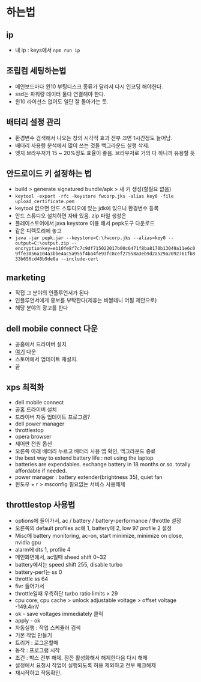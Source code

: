 # 하는법

## ip

- 내 ip : keys에서 `npm run ip`

## 조립컴 세팅하는법

- 메인보드마다 윈10 부팅디스크 종류가 달라서 다시 인코딩 해야한다.
- ssd는 파워랑 데이터 둘다 연결해야 한다.
- 윈10 라이선스 없어도 일단 잘 돌아가는 듯.

## 배터리 설정 관리

- 환경변수 검색해서 나오는 창의 시각적 효과 전부 끄면 1시간정도 늘어남.
- 배터리 사용량 분석에서 많이 쓰는 것들 백그라운드 실행 삭제.
- 엣지 브라우저가 15 ~ 20%정도 효율이 좋음. 브라우저로 거의 다 하니까 유용할 듯

## 안드로이드 키 설정하는 법

- build > generate signatured bundle/apk > 새 키 생성(할필요 없음)
- `keytool -export -rfc -keystore fwcorp.jks -alias key0 -file upload_certificate.pem`
- keytool 없으면 안드 스튜디오에 있는 jdk에 있으니 환경변수 등록
- 안드 스튜디오 설치하면 자바 있음. zip 파일 생성은
- 플레이스토어에서 java keystore 이용 해서 pepk도구 다운로드
- 같은 디렉토리에 놓고 
- `java -jar pepk.jar --keystore=C:\fwcorp.jks --alias=key0 --output=C:\output.zip --encryptionkey=eb10fe8f7c7c9df715022017b00c6471f8ba8170b13049a11e6c09ffe3056a104a3bbe4ac5a955f4ba4fe93fc8cef27558a3eb9d2a529a2092761fb833b656cd48b9de6a --include-cert`

## marketing

- 직접 그 분야의 인플루언서가 된다
- 인플루언서에게 홍보를 부탁한다(제휴는 비쌀테니 어필 제안으로)
- 해당 분야의 광고를 한다

## dell mobile connect 다운

- 공홈에서 드라이버 설치
- [여기](https://www.windowslatest.com/2018/01/15/install-dell-mobile-connect-app-windows-10/?linkId=64176106) 다운
- 스토어에서 업데이트 재설치.
- 끝

## xps 최적화

- dell mobile connect
- 공홈 드라이버 설치
- 드라이버 자동 업데이트 프로그램?
- dell power manager
- throttlestop
- opera browser
- 제어판 전원 옵션
- 오른쪽 아래 배터리 누르고 배터리 사용 앱 확인, 백그라운드 종료
- the best way to extend battery life : not using the laptop
- batteries are expendables. exchange battery in 18 months or so. totally affordable if needed.
- power manager : battery extender(brightness 35), quiet fan
- 윈도우 + r > msconfig 필요없는 서비스 사용해제

## throttlestop 사용법

- options에 들어가서, ac / battery / battery-performance / throttle 설정
- 오른쪽의 default profiles ac에 1, battery에 2, low 97 profile 2 설정
- Misc에 battery monitoring, ac-on, start minimize, minimize on close, nvidia gpu
- alarm에 dts 1, profile 4
- 메인화면에서, ac일때 sheed shift 0~32
- battery에서는 speed shift 255, disable turbo
- battery-perf는 ss 0
- throttle ss 64
- fivr 들어가서
- throttle일때 우측하단 turbo ratio limits > 29
- cpu core, cpu cache > unlock adjustable voltage > offset voltage -149.4mV
- ok - save voltages immediately 클릭
- apply - ok
- 자동실행 : 작업 스케쥴러 검색
- 기본 작업 만들기
- 트리거 : 로그온할때
- 동작 : 프로그램 시작
- 조건 : 박스 전부 해제. 잠깐 활성화해서 해제한다음 다시 해제
- 설정에서 요청시 작업이 실행되도록 허용 제외하고 전부 체크해제
- 재시작하고 작동확인.
